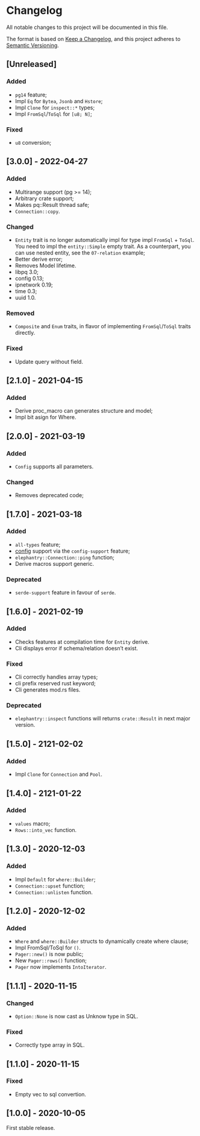 # Changelog

All notable changes to this project will be documented in this file.

The format is based on [Keep a Changelog](https://keepachangelog.com/en/1.0.0/),
and this project adheres to [Semantic Versioning](https://semver.org/spec/v2.0.0.html).

## [Unreleased]
### Added
- `pg14` feature;
- Impl `Eq` for `Bytea`, `Jsonb` and `Hstore`;
- Impl `Clone` for `inspect::*` types;
- Impl `FromSql`/`ToSql` for `[u8; N]`;

### Fixed
- `u8` conversion;

## [3.0.0] - 2022-04-27
### Added
- Multirange support (pg >= 14);
- Arbitrary crate support;
- Makes pq::Result thread safe;
- `Connection::copy`.

### Changed
- `Entity` trait is no longer automatically impl for type impl `FromSql` +
    `ToSql`. You need to impl the `entity::Simple` empty trait. As a
    counterpart, you can use nested entity, see the `07-relation` example;
- Better derive error;
- Removes Model lifetime.
- libpq 3.0;
- config 0.13;
- ipnetwork 0.19;
- time 0.3;
- uuid 1.0.

### Removed
-  `Composite` and `Enum` traits, in flavor of implementing `FromSql`/`ToSql`
    traits directly.

### Fixed
- Update query without field.

## [2.1.0] - 2021-04-15
### Added
- Derive proc_macro can generates structure and model;
- Impl bit asign for Where.

## [2.0.0] - 2021-03-19
### Added
- `Config` supports all parameters.

### Changed
- Removes deprecated code;

## [1.7.0] - 2021-03-18
### Added
- `all-types` feature;
- [config](https://crates.io/crates/config) support via the
    `config-support` feature;
- `elephantry::Connection::ping` function;
- Derive macros support generic.

### Deprecated
- `serde-support` feature in favour of `serde`.

## [1.6.0] - 2021-02-19
### Added
- Checks features at compilation time for `Entity` derive.
- Cli displays error if schema/relation doesn’t exist.

### Fixed
- Cli correctly handles array types;
- cli prefix reserved rust keyword;
- Cli generates mod.rs files.

### Deprecated
- `elephantry::inspect` functions will returns `crate::Result` in next major
    version.


## [1.5.0] - 2121-02-02
### Added
- Impl `Clone` for `Connection` and `Pool`.

## [1.4.0] - 2121-01-22
### Added
- `values` macro;
- `Rows::into_vec` function.

## [1.3.0] - 2020-12-03
### Added
- Impl `Default` for `where::Builder`;
- `Connection::upset` function;
- `Connection::unlisten` function.

## [1.2.0] - 2020-12-02
### Added
- `Where` and `where::Builder` structs to dynamically create where clause;
- Impl FromSql/ToSql for `()`.
- `Pager::new()` is now public;
- New `Pager::rows()` function;
- `Pager` now implements `IntoIterator`.

## [1.1.1] - 2020-11-15
### Changed
- `Option::None` is now cast as Unknow type in SQL.

### Fixed
- Correctly type array in SQL.

## [1.1.0] - 2020-11-15
### Fixed
- Empty vec to sql convertion.

## [1.0.0] - 2020-10-05

First stable release.
